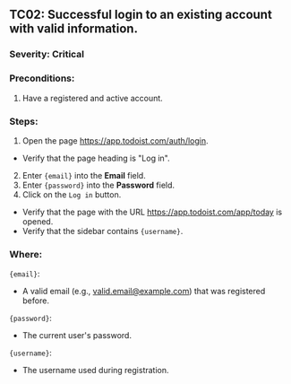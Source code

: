 ## TC02: Successful login to an existing account with valid information.
### Severity: Critical
### Preconditions:
1. Have a registered and active account.
### Steps:
1. Open the page https://app.todoist.com/auth/login.
* Verify that the page heading is "Log in".
2. Enter `{email}` into the **Email** field.
3. Enter `{password}` into the **Password** field.
4. Click on the `Log in` button.
* Verify that the page with the URL https://app.todoist.com/app/today is opened.
* Verify that the sidebar contains `{username}`.
### Where:
`{email}`:
* A valid email (e.g., valid.email@example.com) that was registered before.

`{password}`:
* The current user's password.

`{username}`:
* The username used during registration.